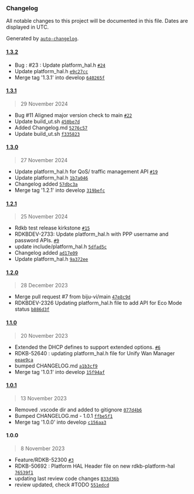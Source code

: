 ### Changelog

All notable changes to this project will be documented in this file. Dates are displayed in UTC.

Generated by [`auto-changelog`](https://github.com/CookPete/auto-changelog).

#### [1.3.2](https://github.com/rdkcentral/rdkb-halif-platform/compare/1.3.1...1.3.2)

- Bug : #23 : Update platform_hal.h [`#24`](https://github.com/rdkcentral/rdkb-halif-platform/pull/24)
- Update platform_hal.h [`e9c27cc`](https://github.com/rdkcentral/rdkb-halif-platform/commit/e9c27ccecf6f8f954bf48b8967da30a6d2c6f6fb)
- Merge tag '1.3.1' into develop [`640265f`](https://github.com/rdkcentral/rdkb-halif-platform/commit/640265fa02be37da61ba879acc07063ff5298fd8)

#### [1.3.1](https://github.com/rdkcentral/rdkb-halif-platform/compare/1.3.0...1.3.1)

> 29 November 2024

- Bug #11 Aligned major version check to main [`#22`](https://github.com/rdkcentral/rdkb-halif-platform/pull/22)
- Update build_ut.sh [`450be7d`](https://github.com/rdkcentral/rdkb-halif-platform/commit/450be7d5ac353e704617c315ed3d3b50a8d676b1)
- Added Changelog.md [`5276c57`](https://github.com/rdkcentral/rdkb-halif-platform/commit/5276c57db646360d6722587c25292a90a4e2cbe4)
- Update build_ut.sh [`f335823`](https://github.com/rdkcentral/rdkb-halif-platform/commit/f335823ef400fbc7612994952974fcdff5b71d70)

#### [1.3.0](https://github.com/rdkcentral/rdkb-halif-platform/compare/1.2.1...1.3.0)

> 27 November 2024

- Update platform_hal.h for QoS/ traffic management API [`#19`](https://github.com/rdkcentral/rdkb-halif-platform/pull/19)
- Update platform_hal.h [`1b7a046`](https://github.com/rdkcentral/rdkb-halif-platform/commit/1b7a046e69961abadb3efd69c261094e170e0f23)
- Changelog added [`57dbc3a`](https://github.com/rdkcentral/rdkb-halif-platform/commit/57dbc3ae7497aa38d920ed50450c65a425b7577a)
- Merge tag '1.2.1' into develop [`319befc`](https://github.com/rdkcentral/rdkb-halif-platform/commit/319befc42df97e78d2471f400f91ca0e01c69648)

#### [1.2.1](https://github.com/rdkcentral/rdkb-halif-platform/compare/1.2.0...1.2.1)

> 25 November 2024

- Rdkb test release kirkstone [`#15`](https://github.com/rdkcentral/rdkb-halif-platform/pull/15)
- RDKBDEV-2733: Update platform_hal.h with PPP username and password APIs. [`#9`](https://github.com/rdkcentral/rdkb-halif-platform/pull/9)
- update include/platform_hal.h [`5dfad5c`](https://github.com/rdkcentral/rdkb-halif-platform/commit/5dfad5cb48831bc8d1ce3941cce19bfb9af52e78)
- Changelog added [`ad17e09`](https://github.com/rdkcentral/rdkb-halif-platform/commit/ad17e09c074110b3b0ffbae67606e3b3d8014217)
- Update platform_hal.h [`9a372ee`](https://github.com/rdkcentral/rdkb-halif-platform/commit/9a372eec00f6eef9dfe83306cf27d20ed1063ce1)

#### [1.2.0](https://github.com/rdkcentral/rdkb-halif-platform/compare/1.1.0...1.2.0)

> 28 December 2023

- Merge pull request #7 from biju-vi/main [`47e8c9d`](https://github.com/rdkcentral/rdkb-halif-platform/commit/47e8c9d9e2e126d563b4e2d74a590e6526391685)
- RDKBDEV-2326 Updating platform_hal.h file to add API for Eco Mode status [`b886d3f`](https://github.com/rdkcentral/rdkb-halif-platform/commit/b886d3f15bf827fc37f318879fd42851e77d5e27)

#### [1.1.0](https://github.com/rdkcentral/rdkb-halif-platform/compare/1.0.1...1.1.0)

> 20 November 2023

- Extended the DHCP defines to support extended options. [`#6`](https://github.com/rdkcentral/rdkb-halif-platform/pull/6)
- RDKB-52640 : updating platform_hal.h file for Unify Wan Manager [`eeae9ca`](https://github.com/rdkcentral/rdkb-halif-platform/commit/eeae9cafb27a2e6b0321c8767aa7c6a22c265e97)
- bumped CHANGELOG.md [`a1b3cf9`](https://github.com/rdkcentral/rdkb-halif-platform/commit/a1b3cf9f49f3f8e42e2d024f82384c3d8af157ce)
- Merge tag '1.0.1' into develop [`15f94af`](https://github.com/rdkcentral/rdkb-halif-platform/commit/15f94af6a22709f33ee941c9a661e03f9066db30)

#### [1.0.1](https://github.com/rdkcentral/rdkb-halif-platform/compare/1.0.0...1.0.1)

> 13 November 2023

- Removed .vscode dir and added to gitignore [`077d4b6`](https://github.com/rdkcentral/rdkb-halif-platform/commit/077d4b6b6da66fbf70eec58b6ec62fff6af8475b)
- Bumped CHANGELOG.md - 1.0.1 [`ffbe5f1`](https://github.com/rdkcentral/rdkb-halif-platform/commit/ffbe5f1f01cbaa45b76e9d5ad070c14c0e220b8d)
- Merge tag '1.0.0' into develop [`c156aa3`](https://github.com/rdkcentral/rdkb-halif-platform/commit/c156aa35db694726f75c01b01d7b439f7130597a)

#### 1.0.0

> 8 November 2023

- Feature/RDKB-52300 [`#3`](https://github.com/rdkcentral/rdkb-halif-platform/pull/3)
- RDKB-50692 : Platform HAL Header file on new rdkb-platform-hal [`76539f1`](https://github.com/rdkcentral/rdkb-halif-platform/commit/76539f1a1cb03fa2f720aa8f7b4214606204f47c)
- updating last review code changes [`833d36b`](https://github.com/rdkcentral/rdkb-halif-platform/commit/833d36bcb7d99f458971dce0ef1ccef4c2e7c7f9)
- review updated, check #TODO [`551edcd`](https://github.com/rdkcentral/rdkb-halif-platform/commit/551edcdffa317854f94d2deac2056be6e1808c4f)
